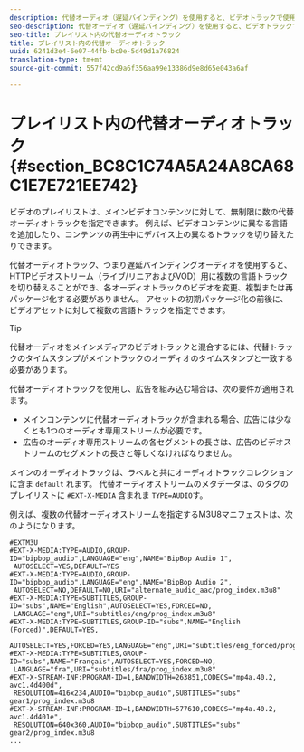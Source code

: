 ```yaml
---
description: 代替オーディオ（遅延バインディング）を使用すると、ビデオトラックで使用可能なオーディオトラックを切り替えることができます。 これにより、ユーザはビデオの再生時に言語トラックを選択できます。
seo-description: 代替オーディオ（遅延バインディング）を使用すると、ビデオトラックで使用可能なオーディオトラックを切り替えることができます。 これにより、ユーザはビデオの再生時に言語トラックを選択できます。
seo-title: プレイリスト内の代替オーディオトラック
title: プレイリスト内の代替オーディオトラック
uuid: 6241d3e4-6e07-44fb-bc0e-5d49d1a76824
translation-type: tm+mt
source-git-commit: 557f42cd9a6f356aa99e13386d9e8d65e043a6af

---
```



# プレイリスト内の代替オーディオトラック {#section_BC8C1C74A5A24A8CA68C1E7E721EE742}

ビデオのプレイリストは、メインビデオコンテンツに対して、無制限に数の代替オーディオトラックを指定できます。 例えば、ビデオコンテンツに異なる言語を追加したり、コンテンツの再生中にデバイス上の異なるトラックを切り替えたりできます。

代替オーディオトラック、つまり遅延バインディングオーディオを使用すると、HTTPビデオストリーム（ライブ/リニアおよびVOD）用に複数の言語トラックを切り替えることができ、各オーディオトラックのビデオを変更、複製または再パッケージ化する必要がありません。 アセットの初期パッケージ化の前後に、ビデオアセットに対して複数の言語トラックを指定できます。

>[!TIP]
>
>代替オーディオをメインメディアのビデオトラックと混合するには、代替トラックのタイムスタンプがメイントラックのオーディオのタイムスタンプと一致する必要があります。

代替オーディオトラックを使用し、広告を組み込む場合は、次の要件が適用されます。

* メインコンテンツに代替オーディオトラックが含まれる場合、広告には少なくとも1つのオーディオ専用ストリームが必要です。
* 広告のオーディオ専用ストリームの各セグメントの長さは、広告のビデオストリームのセグメントの長さと等しくなければなりません。

メインのオーディオトラックは、ラベルと共にオーディオトラックコレクションに含ま `default` れます。 代替オーディオストリームのメタデータは、のタグのプレイリストに `#EXT-X-MEDIA` 含まれま `TYPE=AUDIO`す。

例えば、複数の代替オーディオストリームを指定するM3U8マニフェストは、次のようになります。

```
#EXTM3U 
#EXT-X-MEDIA:TYPE=AUDIO,GROUP-ID="bipbop_audio",LANGUAGE="eng",NAME="BipBop Audio 1", 
 AUTOSELECT=YES,DEFAULT=YES 
#EXT-X-MEDIA:TYPE=AUDIO,GROUP-ID="bipbop_audio",LANGUAGE="eng",NAME="BipBop Audio 2", 
 AUTOSELECT=NO,DEFAULT=NO,URI="alternate_audio_aac/prog_index.m3u8" 
#EXT-X-MEDIA:TYPE=SUBTITLES,GROUP-ID="subs",NAME="English",AUTOSELECT=YES,FORCED=NO, 
 LANGUAGE="eng",URI="subtitles/eng/prog_index.m3u8" 
#EXT-X-MEDIA:TYPE=SUBTITLES,GROUP-ID="subs",NAME="English (Forced)",DEFAULT=YES, 
 AUTOSELECT=YES,FORCED=YES,LANGUAGE="eng",URI="subtitles/eng_forced/prog_index.m3u8" 
#EXT-X-MEDIA:TYPE=SUBTITLES,GROUP-ID="subs",NAME="Français",AUTOSELECT=YES,FORCED=NO, 
 LANGUAGE="fra",URI="subtitles/fra/prog_index.m3u8" 
#EXT-X-STREAM-INF:PROGRAM-ID=1,BANDWIDTH=263851,CODECS="mp4a.40.2, avc1.4d400d", 
 RESOLUTION=416x234,AUDIO="bipbop_audio",SUBTITLES="subs"  
gear1/prog_index.m3u8 
#EXT-X-STREAM-INF:PROGRAM-ID=1,BANDWIDTH=577610,CODECS="mp4a.40.2, avc1.4d401e", 
 RESOLUTION=640x360,AUDIO="bipbop_audio",SUBTITLES="subs" 
gear2/prog_index.m3u8 
... 
```
